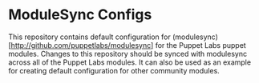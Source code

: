 ModuleSync Configs
==================

This repository contains default configuration for
(modulesync)[http://github.com/puppetlabs/modulesync] for the Puppet Labs
puppet modules. Changes to this repository should be synced with modulesync
across all of the Puppet Labs modules. It can also be used as an example for
creating default configuration for other community modules.
